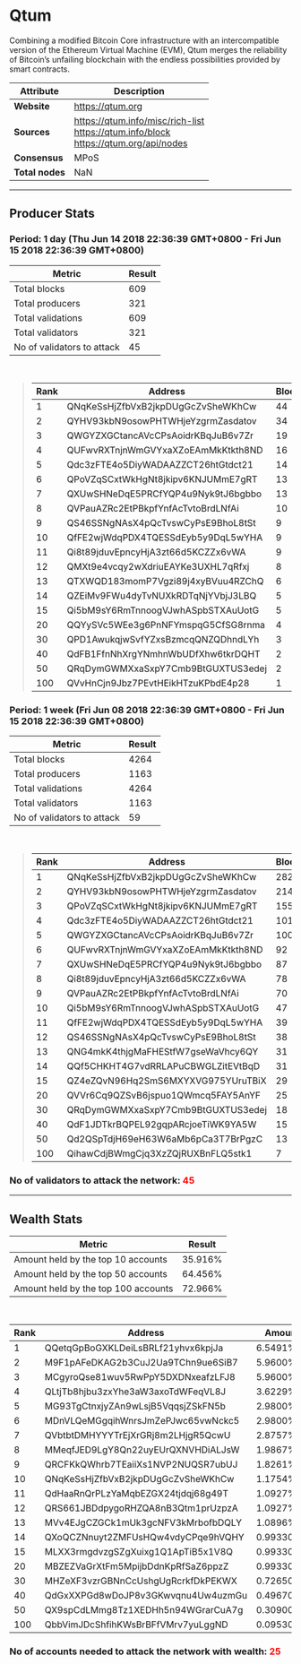 # Qtum
Combining a modified Bitcoin Core infrastructure with an intercompatible version of the Ethereum Virtual Machine (EVM), Qtum merges the reliability of Bitcoin’s unfailing blockchain with the endless possibilities provided by smart contracts.<br/>

|Attribute|Description|
|---|---|
|**Website**|https://qtum.org|
|**Sources**|https://qtum.info/misc/rich-list<br/>https://qtum.info/block<br/>https://qtum.org/api/nodes|
|**Consensus**|MPoS|
|**Total nodes**|NaN|

---
## Producer Stats
### Period: 1 day (Thu Jun 14 2018 22:36:39 GMT+0800 - Fri Jun 15 2018 22:36:39 GMT+0800)

|Metric|Result|
|---|---|
|Total blocks|609|
|Total producers|321|
|Total validations|609|
|Total validators|321|
|No of validators to attack|45|

<br/>

> |Rank|Address|Blocks|
> |---|---|---|
> |1|QNqKeSsHjZfbVxB2jkpDUgGcZvSheWKhCw|44|
> |2|QYHV93kbN9osowPHTWHjeYzgrmZasdatov|34|
> |3|QWGYZXGCtancAVcCPsAoidrKBqJuB6v7Zr|19|
> |4|QUFwvRXTnjnWmGVYxaXZoEAmMkKtkth8ND|16|
> |5|Qdc3zFTE4o5DiyWADAAZZCT26htGtdct21|14|
> |6|QPoVZqSCxtWkHgNt8jkipv6KNJUMmE7gRT|13|
> |7|QXUwSHNeDqE5PRCfYQP4u9Nyk9tJ6bgbbo|13|
> |8|QVPauAZRc2EtPBkpfYnfAcTvtoBrdLNfAi|10|
> |9|QS46SSNgNAsX4pQcTvswCyPsE9BhoL8tSt|9|
> |10|QfFE2wjWdqPDX4TQESSdEyb5y9DqL5wYHA|9|
> |11|Qi8t89jduvEpncyHjA3zt66d5KCZZx6vWA|9|
> |12|QMXt9e4vcqy2wXdriuEAYKe3UXHL7qRfxj|8|
> |13|QTXWQD183momP7Vgzi89j4xyBVuu4RZChQ|6|
> |14|QZEiMv9FWu4dyTvNUXkRDTqNjYVbjJ3LBQ|5|
> |15|Qi5bM9sY6RmTnnoogVJwhASpbSTXAuUotG|5|
> |20|QQYySVc5WEe3g6PnNFYmspqG5CfSG8rnma|4|
> |30|QPD1AwukqjwSvfYZxsBzmcqQNZQDhndLYh|3|
> |40|QdFB1FfnNhXrgYNmhnWbUDfXhw6tkrDQHT|2|
> |50|QRqDymGWMXxaSxpY7Cmb9BtGUXTUS3edej|2|
> |100|QVvHnCjn9Jbz7PEvtHEikHTzuKPbdE4p28|1|

### Period: 1 week (Fri Jun 08 2018 22:36:39 GMT+0800 - Fri Jun 15 2018 22:36:39 GMT+0800)

|Metric|Result|
|---|---|
|Total blocks|4264|
|Total producers|1163|
|Total validations|4264|
|Total validators|1163|
|No of validators to attack|59|

<br/>

> |Rank|Address|Blocks|
> |---|---|---|
> |1|QNqKeSsHjZfbVxB2jkpDUgGcZvSheWKhCw|282|
> |2|QYHV93kbN9osowPHTWHjeYzgrmZasdatov|214|
> |3|QPoVZqSCxtWkHgNt8jkipv6KNJUMmE7gRT|155|
> |4|Qdc3zFTE4o5DiyWADAAZZCT26htGtdct21|101|
> |5|QWGYZXGCtancAVcCPsAoidrKBqJuB6v7Zr|100|
> |6|QUFwvRXTnjnWmGVYxaXZoEAmMkKtkth8ND|92|
> |7|QXUwSHNeDqE5PRCfYQP4u9Nyk9tJ6bgbbo|87|
> |8|Qi8t89jduvEpncyHjA3zt66d5KCZZx6vWA|78|
> |9|QVPauAZRc2EtPBkpfYnfAcTvtoBrdLNfAi|70|
> |10|Qi5bM9sY6RmTnnoogVJwhASpbSTXAuUotG|47|
> |11|QfFE2wjWdqPDX4TQESSdEyb5y9DqL5wYHA|39|
> |12|QS46SSNgNAsX4pQcTvswCyPsE9BhoL8tSt|38|
> |13|QNG4mkK4thjgMaFHEStfW7gseWaVhcy6QY|31|
> |14|QQf5CHKHT4G7vdRRLAPuCBWGLZitEVtBqD|31|
> |15|QZ4eZQvN96Hq2SmS6MXYXVG975YUruTBiX|29|
> |20|QVVr6Cq9QZSvB6jspuo1QWmcq5FAY5AnYF|25|
> |30|QRqDymGWMXxaSxpY7Cmb9BtGUXTUS3edej|18|
> |40|QdF1JDTkrBQPEL92gqpARcjoeTiWK9YA5W|15|
> |50|Qd2QSpTdjH69eH63W6aMb6pCa3T7BrPgzC|13|
> |100|QihawCdjBWmgCjq3XzZQjRUXBnFLQ5stk1|7|

### **No of validators to attack the network: <span style="color:red">45</span>**

---
## Wealth Stats

|Metric|Result|
|---|---|
|Amount held by the top 10 accounts|35.916%|
|Amount held by the top 50 accounts|64.456%|
|Amount held by the top 100 accounts|72.966%|

<br/>

|Rank|Address|Amount|
|---|---|---|
|1|QQetqGpBoGXKLDeiLsBRLf21yhvx6kpjJa|6.5491%|
|2|M9F1pAFeDKAG2b3CuJ2Ua9TChn9ue6SiB7|5.9600%|
|3|MCgyroQse81wuv5RwPpY5DXDNxeafzLFJ8|5.9600%|
|4|QLtjTb8hjbu3zxYhe3aW3axoTdWFeqVL8J|3.6229%|
|5|MG93TgCtnxjyZAn9wLsjB5VqqsjZSkFN5b|2.9800%|
|6|MDnVLQeMGgqihWnrsJmZePJwc65vwNckc5|2.9800%|
|7|QVbtbtDMHYYYTrEjXrGRj8m2LHjgR5QcwU|2.8757%|
|8|MMeqfJED9LgY8Qn22uyEUrQXNVHDiALJsW|1.9867%|
|9|QRCFKkQWhrb7TEaiiXs1NVP2NUQSR7ubUJ|1.8261%|
|10|QNqKeSsHjZfbVxB2jkpDUgGcZvSheWKhCw|1.1754%|
|11|QdHaaRnQrPLzYaMqbEZGX24tjdqj68g49T|1.0927%|
|12|QRS661JBDdpygoRHZQA8nB3Qtm1prUzpzA|1.0927%|
|13|MVv4EJgCZGCk1mUk3gcNFV3kMrbofbDQLY|1.0896%|
|14|QXoQCZNnuyt2ZMFUsHQw4vdyCPqe9hVQHY|0.99330%|
|15|MLXX3rmgdvzgSZgXuixg1Q1ApTiB5x1V8Q|0.99330%|
|20|MBZEZVaGrXtFm5MpijbDdnKpRfSaZ6ppzZ|0.99330%|
|30|MHZeXF3vzrGBNnCcUshgUgRcrkfDkPEKWX|0.72650%|
|40|QdGxXXPGd8wDoJP8v3GKwvqnu4Uw4uzmGu|0.49670%|
|50|QX9spCdLMmg8Tz1XEDHh5n94WGrarCuA7g|0.30900%|
|100|QbbVimJDcShfihKWsBrBFfVMrv7yuLggND|0.095300%|

### **No of accounts needed to attack the network with wealth: <span style="color:red">25</span>**
